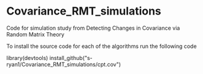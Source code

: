 # Covariance_RMT_simulations
Code for simulation study from Detecting Changes in Covariance via Random Matrix Theory

To install the source code for each of the algorithms run the following code

library(devtools)
install_github("s-ryan1/Covariance_RMT_simulations/cpt.cov")

